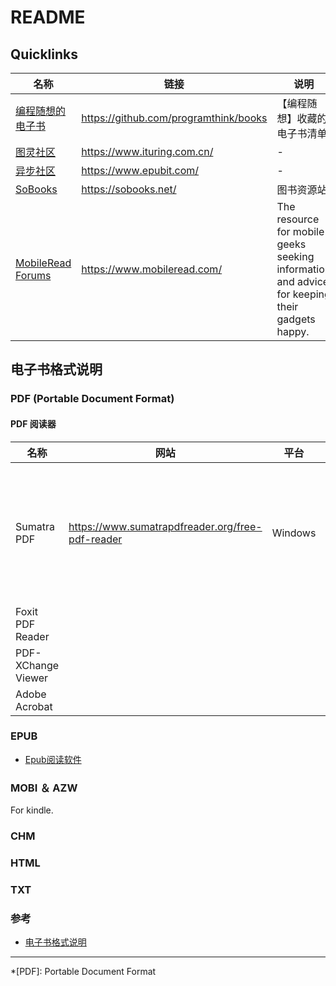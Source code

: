 # README

## Quicklinks 

| 名称                                                      | 链接                                  | 说明                                                         |
| --------------------------------------------------------- | ------------------------------------- | ------------------------------------------------------------ |
| [编程随想的电子书](https://github.com/programthink/books) | https://github.com/programthink/books | 【编程随想】收藏的电子书清单                                 |
| [图灵社区](https://www.ituring.com.cn/)                   | https://www.ituring.com.cn/           | -                                                            |
| [异步社区](https://www.epubit.com/)                       | https://www.epubit.com/               | -                                                            |
| [SoBooks](https://sobooks.net/)                           | https://sobooks.net/                  | 图书资源站                                                   |
| [MobileRead Forums](https://www.mobileread.com/)          | https://www.mobileread.com/           | The resource for mobile geeks seeking information and advice for keeping their gadgets happy. |

## 电子书格式说明

### PDF (Portable Document Format)

#### PDF 阅读器

| 名称               | 网站                                             | 平台    | 说明                                                         |
| ------------------ | ------------------------------------------------ | ------- | ------------------------------------------------------------ |
| Sumatra PDF        | https://www.sumatrapdfreader.org/free-pdf-reader | Windows | - PDF, eBook (epub, mobi), comic book (cbz/cbr), DjVu, XPS, CHM, image viewer for Windows.<br />- Small, fast, customizable, **free**. |
| Foxit PDF Reader   |                                                  |         |                                                              |
| PDF-XChange Viewer |                                                  |         |                                                              |
| Adobe Acrobat      |                                                  |         | - 臃肿                                                       |

### EPUB

-   [Epub阅读软件](https://zh.wikipedia.org/zh-cn/EPUB#Epub%E9%96%B1%E8%AE%80%E8%BB%9F%E9%AB%94)

### MOBI ＆ AZW

For kindle.

### CHM

### HTML

### TXT

### 参考

-   [电子书格式说明](https://github.com/programthink/books#%E7%94%B5%E5%AD%90%E4%B9%A6%E6%A0%BC%E5%BC%8F%E8%AF%B4%E6%98%8E)

---

*[PDF]: Portable Document Format

